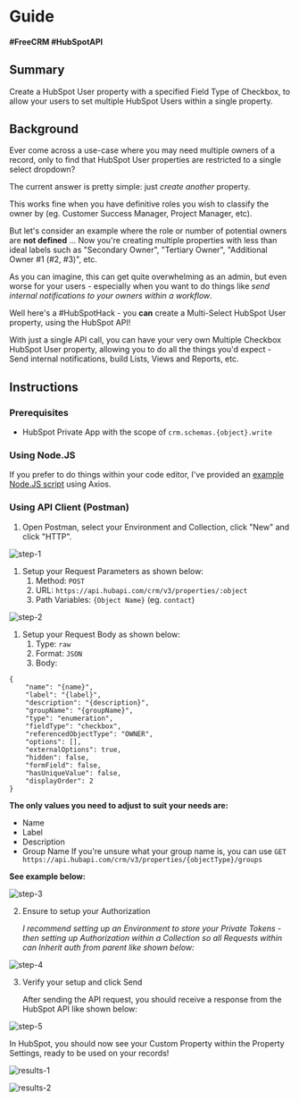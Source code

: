 # Guide

#### #FreeCRM #HubSpotAPI

## Summary

Create a HubSpot User property with a specified Field Type of Checkbox, to allow your users to set multiple HubSpot Users within a single property.

## Background

Ever come across a use-case where you may need multiple owners of a record, only to find that HubSpot User properties are restricted to a single select dropdown? 

The current answer is pretty simple: just *create another* property. 

This works fine when you have definitive roles you wish to classify the owner by (eg. Customer Success Manager, Project Manager, etc).

But let's consider an example where the role or number of potential owners are **not defined** ... Now you're creating multiple properties with less than ideal labels such as "Secondary Owner", "Tertiary Owner", "Additional Owner #1 (#2, #3)", etc.

As you can imagine, this can get quite overwhelming as an admin, but even worse for your users - especially when you want to do things like *send internal notifications to your owners within a workflow*.

Well here's a #HubSpotHack - you **can** create a Multi-Select HubSpot User property, using the HubSpot API!

With just a single API call, you can have your very own Multiple Checkbox HubSpot User property, allowing you to do all the things you'd expect - Send internal notifications, build Lists, Views and Reports, etc.
## Instructions

### Prerequisites 
- HubSpot Private App with the scope of `crm.schemas.{object}.write`

### Using Node.JS

If you prefer to do things within your code editor, I've provided an [example Node.JS script](script.js) using Axios.

### Using API Client (Postman)

1. Open Postman, select your Environment and Collection, click "New" and click "HTTP".

![step-1](Screenshots/step-1.png)

1. Setup your Request Parameters as shown below:
	1. Method: `POST`
	2. URL: `https://api.hubapi.com/crm/v3/properties/:object`
	3. Path Variables: `{Object Name}` (eg. `contact`)

![step-2](Screenshots/step-2.png)

1. Setup your Request Body as shown below:
	1. Type: `raw`
	2. Format: `JSON`
	3. Body:

```
{
	"name": "{name}",
	"label": "{label}",
	"description": "{description}",
	"groupName": "{groupName}",
	"type": "enumeration",
	"fieldType": "checkbox",
	"referencedObjectType": "OWNER",
	"options": [],
	"externalOptions": true,
	"hidden": false,
	"formField": false,
	"hasUniqueValue": false,
	"displayOrder": 2
}
```

**The only values you need to adjust to suit your needs are:**

- Name
- Label
- Description
- Group Name 
	If you're unsure what your group name is, you can use
	`GET https://api.hubapi.com/crm/v3/properties/{objectType}/groups`

**See example below:**

![step-3](Screenshots/step-3.png)

2. Ensure to setup your Authorization

	*I recommend setting up an Environment to store your Private Tokens - then setting up Authorization within a Collection so all Requests within can Inherit auth from parent like shown below:*

![step-4](Screenshots/step-4.png)

3. Verify your setup and click Send

	After sending the API request, you should receive a response from the HubSpot API like shown below:

![step-5](Screenshots/step-5.png)

In HubSpot, you should now see your Custom Property within the Property Settings, ready to be used on your records!

![results-1](Screenshots/results-1.png)

![results-2](Screenshots/results-2-1.png)